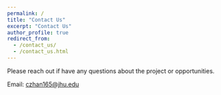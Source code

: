 ```yaml
---
permalink: /
title: "Contact Us"
excerpt: "Contact Us"
author_profile: true
redirect_from: 
  - /contact_us/
  - /contact_us.html
---
```


Please reach out if have any questions about the project or opportunities.

Email: czhan165@jhu.edu